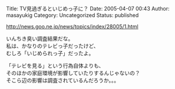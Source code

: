 Title: TV見過ぎるといじめっ子に？
Date: 2005-04-07 00:43
Author: masayukig
Category: Uncategorized
Status: published

<http://news.goo.ne.jp/news/topics/index/28005/1.html>

いんちき臭い調査結果だな。  
私は、かなりのテレビっ子だったけど、  
むしろ「いじめられっ子」だったよ。

「テレビを見る」という行為自体よりも、  
そのほかの家庭環境が影響していたりするんじゃないの？  
そこら辺の影響は調査されているんだろうか。。。
